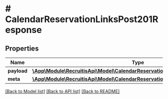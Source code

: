 # # CalendarReservationLinksPost201Response

## Properties

Name | Type | Description | Notes
------------ | ------------- | ------------- | -------------
**payload** | [**\App\Module\RecruitisApi\Model\CalendarReservationLinksPost201ResponsePayload**](CalendarReservationLinksPost201ResponsePayload.md) |  | [optional]
**meta** | [**\App\Module\RecruitisApi\Model\CalendarReservationLinksPost201ResponseMeta**](CalendarReservationLinksPost201ResponseMeta.md) |  | [optional]

[[Back to Model list]](../../README.md#models) [[Back to API list]](../../README.md#endpoints) [[Back to README]](../../README.md)
